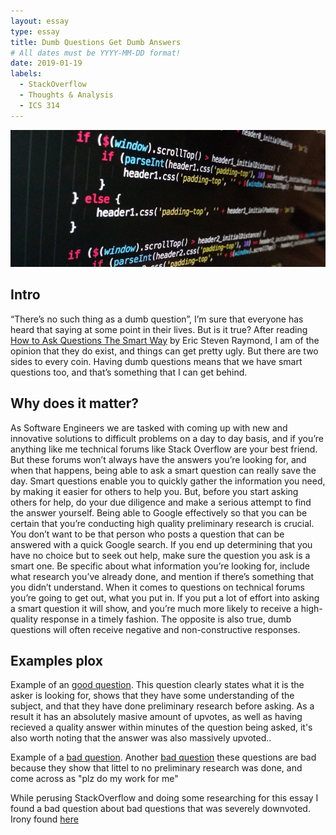 ```yaml
---
layout: essay
type: essay
title: Dumb Questions Get Dumb Answers
# All dates must be YYYY-MM-DD format!
date: 2019-01-19
labels:
  - StackOverflow
  - Thoughts & Analysis
  - ICS 314
---
```


<img class="ui huge centered rounded image" src="../images/javascript.jpg">

## Intro

“There’s no such thing as a dumb question”, I’m sure that everyone has heard that saying at some point in their lives. But is it true? After reading [How to Ask Questions The Smart Way](http://www.catb.org/esr/faqs/smart-questions.html#bespecific) by Eric Steven Raymond, I am of the opinion that they do exist, and things can get pretty ugly. But there are two sides to every coin. Having dumb questions means that we have smart questions too, and that’s something that I can get behind. 

## Why does it matter?

As Software Engineers we are tasked with coming up with new and innovative solutions to difficult problems on a day to day basis, and if you’re anything like me technical forums like Stack Overflow are your best friend. But these forums won’t always have the answers you’re looking for, and when that happens, being able to ask a smart question can really save the day. Smart questions enable you to quickly gather the information you need, by making it easier for others to help you. But, before you start asking others for help, do your due diligence and make a serious attempt to find the answer yourself. Being able to Google effectively so that you can be certain that you’re conducting high quality preliminary research is crucial. You don’t want to be that person who posts a question that can be answered with a quick Google search. If you end up determining that you have no choice but to seek out help, make sure the question you ask is a smart one. Be specific about what information you’re looking for, include what research you’ve already done, and mention if there’s something that you didn’t understand. When it comes to questions on technical forums you’re going to get out, what you put in. If you put a lot of effort into asking a smart question it will show, and you’re much more likely to receive a high-quality response in a timely fashion. The opposite is also true, dumb questions will often receive negative and non-constructive responses. 

## Examples plox

Example of an [good question](https://stackoverflow.com/questions/477816/what-is-the-correct-json-content-type).
This question clearly states what it is the asker is looking for, shows that they have some understanding of the subject, and that they have done preliminary research before asking. As a result it has an absolutely masive amount of upvotes, as well as having recieved a quality answer within minutes of the question being asked, it's also worth noting that the answer was also massively upvoted..

Example of a [bad question](https://stackoverflow.com/questions/20574925/c-file-homework).
Another [bad question](https://stackoverflow.com/questions/54319362/how-to-read-xml-file-and-how-do-i-append-a-node-inside-xml-tag-file-in-java) these questions are bad because they show that littel to no preliminary research was done, and come across as "plz do my work for me"

While perusing StackOverflow and doing some researching for this essay I found a bad question about bad questions that was severely downvoted. 
Irony found [here](https://meta.stackexchange.com/questions/225739/stack-overflow-has-gotten-mean)
